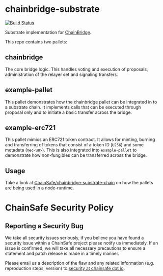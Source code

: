 # chainbridge-substrate

[![Build Status](https://travis-ci.com/ChainSafe/chainbridge-substrate.svg?branch=master)](https://travis-ci.com/ChainSafe/chainbridge-substrate)

Substrate implementation for [ChainBridge](https://github.com/ChainSafe/ChainBridge).

This repo contains two pallets:

## chainbridge

The core bridge logic. This handles voting and execution of proposals, administration of the relayer set and signaling transfers.


## example-pallet

This pallet demonstrates how the chainbridge pallet can be integrated in to a substrate chain. It implements calls that can be executed through proposal only and to initiate a basic transfer across the bridge.

## example-erc721

This pallet mimics an ERC721 token contract. It allows for minting, burning and transferring of tokens that consist of a token ID (`U256`) and some metadata (`Vec<u8>`). This is also integrated into `example-pallet` to demonstrate how non-fungibles can be transferred across the bridge.

## Usage
Take a look at [ChainSafe/chainbridge-substrate-chain](https://github.com/ChainSafe/chainbridge-substrate-chain)
on how the pallets are being used in a node-runtime.

# ChainSafe Security Policy

## Reporting a Security Bug

We take all security issues seriously, if you believe you have found a security issue within a ChainSafe
project please notify us immediately. If an issue is confirmed, we will take all necessary precautions
to ensure a statement and patch release is made in a timely manner.

Please email us a description of the flaw and any related information (e.g. reproduction steps, version) to
[security at chainsafe dot io](mailto:security@chainsafe.io).
